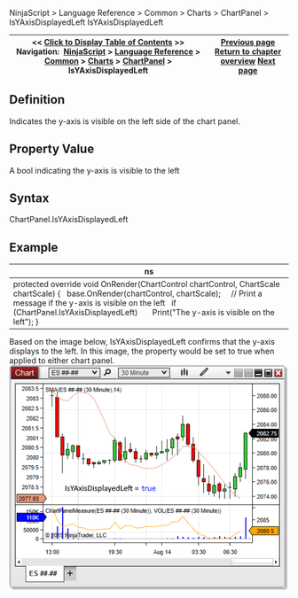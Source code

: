 ﻿
NinjaScript \> Language Reference \> Common \> Charts \> ChartPanel \> IsYAxisDisplayedLeft
IsYAxisDisplayedLeft

| \<\< [Click to Display Table of Contents](isyacisdisplayedleft_chartpanel.md) \>\> **Navigation:**     [NinjaScript](ninjascript-1.md) \> [Language Reference](language_reference_wip-1.md) \> [Common](common-1.md) \> [Charts](chart-1.md) \> [ChartPanel](chartpanel-1.md) \> IsYAxisDisplayedLeft | [Previous page](h_height_chartpanel-1.md) [Return to chapter overview](chartpanel-1.md) [Next page](isyaxisdisplayedoverlay_chartpanel-1.md) |
| --- | --- |

## Definition
Indicates the y\-axis is visible on the left side of the chart panel.
## 
## Property Value
A bool indicating the y\-axis is visible to the left
 
## Syntax
ChartPanel.IsYAxisDisplayedLeft
## 
## Example
| ns |
| --- |
| protected override void OnRender(ChartControl chartControl, ChartScale chartScale) {    base.OnRender(chartControl, chartScale);      // Print a message if the y\-axis is visible on the left    if (ChartPanel.IsYAxisDisplayedLeft)        Print("The y\-axis is visible on the left"); } |

Based on the image below, IsYAxisDisplayedLeft confirms that the y\-axis displays to the left. In this image, the property would be set to true when applied to either chart panel.
 
![ChartPanel_IsYAxisDisplayedLeft](chartpanel_isyaxisdisplayedleft.png)
